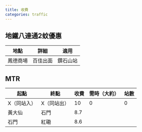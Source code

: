 ```yaml
---
title: 收費
categories: traffic
---
```

## 地鐵八達通2蚊優惠

| 地點   | 詳細   | 適用   |
| ---- | ---- | ---- |
| 鳳德商場 | 百佳出面 | 鑽石山站 |

## MTR

| 起點     | 終點     | 收費  | 需時（大約） | 站數  |
| ------ | ------ | --- | ------ | --- |
| X（同站入） | X（同站出） | 10  | 0      | 0   |
| 黃大仙    | 石門     | 8.7 |        |     |
| 石門     | 紅磡     | 8.6 |        |     |
